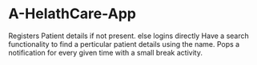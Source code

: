 # A-HelathCare-App
Registers Patient details if not present.
else logins directly
Have a search functionality to find a perticular patient details using the name.
Pops a notification for every given time with a small break activity. 
